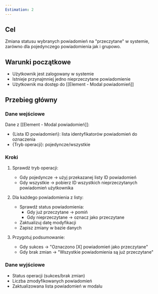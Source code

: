 ```yaml
---
Estimation: 2
---
```


## Cel

Zmiana statusu wybranych powiadomień na "przeczytane" w systemie, zarówno dla pojedynczego powiadomienia jak i grupowo.

## Warunki początkowe

- Użytkownik jest zalogowany w systemie
- Istnieje przynajmniej jedno nieprzeczytane powiadomienie
- Użytkownik ma dostęp do [[Element - Modal powiadomień]]

## Przebieg główny

### Dane wejściowe

Dane z [[Element - Modal powiadomień]]:

- {Lista ID powiadomień}: lista identyfikatorów powiadomień do oznaczenia
- {Tryb operacji}: pojedyncze/wszystkie

### Kroki

1. Sprawdź tryb operacji:
   - Gdy pojedyncze → użyj przekazanej listy ID powiadomień
   - Gdy wszystkie → pobierz ID wszystkich nieprzeczytanych powiadomień użytkownika

2. Dla każdego powiadomienia z listy:
   - Sprawdź status powiadomienia:
     - Gdy już przeczytane → pomiń
     - Gdy nieprzeczytane → oznacz jako przeczytane
   - Zaktualizuj datę modyfikacji
   - Zapisz zmiany w bazie danych

3. Przygotuj podsumowanie:
   - Gdy sukces → "Oznaczono [X] powiadomień jako przeczytane"
   - Gdy brak zmian → "Wszystkie powiadomienia są już przeczytane"

### Dane wyjściowe

- Status operacji (sukces/brak zmian)
- Liczba zmodyfikowanych powiadomień
- Zaktualizowana lista powiadomień w modalu
